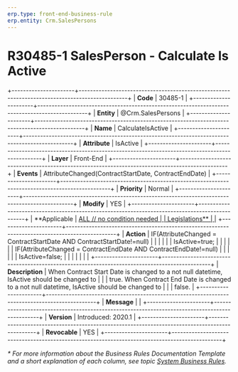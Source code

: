 ```yaml
---
erp.type: front-end-business-rule
erp.entity: Crm.SalesPersons
---
```


# R30485-1 SalesPerson - Calculate Is Active
+----------------------+-----------------------------------------------------------------------------------------------+
| **Code**             | 30485-1                                                                                       |
+----------------------+-----------------------------------------------------------------------------------------------+
| **Entity**           | @Crm.SalesPersons                                                                             |
+----------------------+-----------------------------------------------------------------------------------------------+
| **Name**             | CalculateIsActive                                                                             |
+----------------------+-----------------------------------------------------------------------------------------------+
| **Attribute**        | IsActive                                                                                      |
+----------------------+-----------------------------------------------------------------------------------------------+
| **Layer**            | Front-End                                                                                     |
+----------------------+-----------------------------------------------------------------------------------------------+
| **Events**           | AttributeChanged(ContractStartDate, ContractEndDate)                                          |
+----------------------+-----------------------------------------------------------------------------------------------+
| **Priority**         | Normal                                                                                        |
+----------------------+-----------------------------------------------------------------------------------------------+
| **Modify**           | YES                                                                                           |
+----------------------+-----------------------------------------------------------------------------------------------+
| **Applicable         | [ALL // no condition needed                                                                   |
| Legislations**       | ](xref:applicable-legislations)                                                               |
+----------------------+-----------------------------------------------------------------------------------------------+
| **Action**           | IF(AttributeChanged = ContractStartDate AND ContractStartDate!=null)                          |
|                      |                                                                                               |
|                      | IsActive=true;                                                                                |
|                      |                                                                                               |
|                      | IF(AttributeChanged = ContractEndDate AND ContractEndDate!=null)                              |
|                      |                                                                                               |
|                      | IsActive=false;                                                                               |
|                      |                                                                                               |
|                      |                                                                                               |
+----------------------+-----------------------------------------------------------------------------------------------+
| **Description**      | When Contract Start Date is changed to a not null datetime, IsActive should be changed to     |
|                      | true. When Contract End Date is changed to a not null datetime, IsActive should be changed to |
|                      | false.                                                                                        |
+----------------------+-----------------------------------------------------------------------------------------------+
| **Message**          |                                                                                               |
+----------------------+-----------------------------------------------------------------------------------------------+
| **Version**          | Introduced: 2020.1                                                                            |
+----------------------+-----------------------------------------------------------------------------------------------+
| **Revocable**        | YES                                                                                           |
+----------------------+-----------------------------------------------------------------------------------------------+

*\* For more information about the Business Rules Documentation Template and a short explanation of each column, see
topic [System Business Rules](../templates/template-description-system-business-rules.md).*
